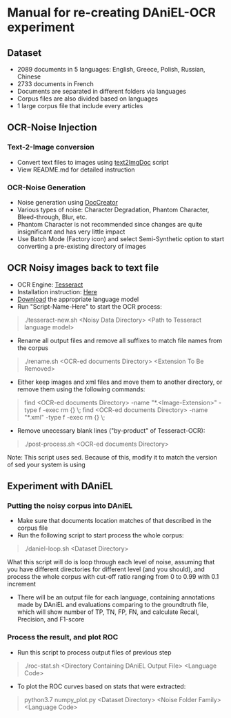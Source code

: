 # Manual for re-creating DAniEL-OCR experiment

## Dataset

* 2089 documents in 5 languages: English, Greece, Polish, Russian, Chinese
* 2733 documents in French
* Documents are separated in different folders via languages 
* Corpus files are also divided based on languages
* 1 large corpus file that include every articles

## OCR-Noise Injection

### Text-2-Image conversion

* Convert text files to images using [text2ImgDoc](https://github.com/nnkhoa/text2ImgDoc) script
* View README.md for detailed instruction

### OCR-Noise Generation

* Noise generation using [DocCreator](https://doc-creator.labri.fr/)
* Various types of noise: Character Degradation, Phantom Character, Bleed-through, Blur, etc.
* Phantom Character is not recommended since changes are quite insignificant and has very little impact
* Use Batch Mode (Factory icon) and select Semi-Synthetic option to start converting a pre-existing directory of images

## OCR Noisy images back to text file

* OCR Engine: [Tesseract](https://github.com/tesseract-ocr/tesseract)
* Installation instruction: [Here](https://github.com/tesseract-ocr/tesseract/wiki)
* [Download](https://github.com/tesseract-ocr/tessdata_best) the appropriate language model
* Run "Script-Name-Here" to start the OCR process:
> ./tesseract-new.sh \<Noisy Data Directory\> \<Path to Tesseract language model\>

* Rename all output files and remove all suffixes to match file names from the corpus
> ./rename.sh \<OCR-ed documents Directory\> \<Extension To Be Removed\>

* Either keep images and xml files and move them to another directory, or remove them using the following commands:
> find \<OCR-ed documents Directory\> -name "\*.\<Image-Extension\>" -type f -exec rm {} \\;
> find \<OCR-ed documents Directory\> -name "\*.xml" -type f -exec rm {} \\;

* Remove unecessary blank lines ("by-product" of Tesseract-OCR):
> ./post-process.sh \<OCR-ed documents Directory\>

Note: This script uses sed. Because of this, modify it to match the version of sed your system is using

## Experiment with DAniEL

### Putting the noisy corpus into DAniEL

* Make sure that documents location matches of that described in the corpus file
* Run the following script to start process the whole corpus:
> ./daniel-loop.sh \<Dataset Directory\>

What this script will do is loop through each level of noise, assuming that you have different directories for different level (and you should), and process the whole corpus with cut-off ratio ranging from 0 to 0.99 with 0.1 increment
* There will be an output file for each language, containing annotations made by DAniEL and evaluations comparing to the groundtruth file, which will show number of TP, TN, FP, FN, and calculate Recall, Precision, and F1-score 

### Process the result, and plot ROC

* Run this script to process output files of previous step
> ./roc-stat.sh \<Directory Containing DAniEL Output File\> \<Language Code\>

* To plot the ROC curves based on stats that were extracted:
> python3.7 numpy_plot.py \<Dataset Directory\> \<Noise Folder Family\> \<Language Code\>


